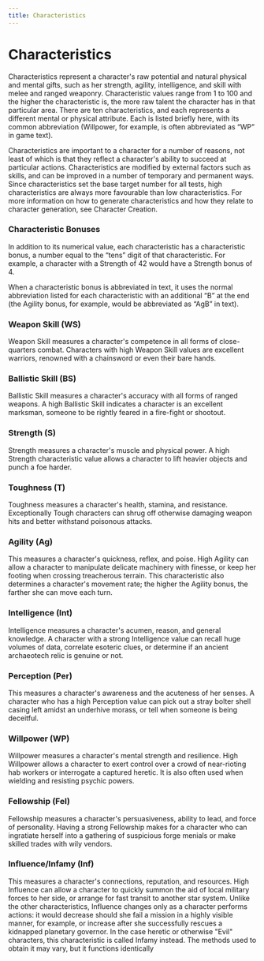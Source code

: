 ```yaml
---
title: Characteristics
---
```

# Characteristics 

Characteristics represent a character's raw potential and natural physical and mental gifts, such as her strength, agility, intelligence, and skill with melee and ranged weaponry\. Characteristic values range from 1 to 100 and the higher the characteristic is, the more raw talent the character has in that particular area\. There are ten characteristics, and each represents a different mental or physical attribute\. Each is listed briefly here, with its common abbreviation \(Willpower, for example, is often abbreviated as “WP” in game text\)\. 

Characteristics are important to a character for a number of reasons, not least of which is that they reflect a character's ability to succeed at particular actions\. Characteristics are modified by external factors such as skills, and can be improved in a number of temporary and permanent ways\. Since characteristics set the base target number for all tests, high characteristics are always more favourable than low characteristics\. For more information on how to generate characteristics and how they relate to character generation, see Character Creation\. 

### Characteristic Bonuses 

In addition to its numerical value, each characteristic has a characteristic bonus, a number equal to the “tens” digit of that characteristic\. For example, a character with a Strength of 42 would have a Strength bonus of 4\. 

When a characteristic bonus is abbreviated in text, it uses the normal abbreviation listed for each characteristic with an additional “B” at the end \(the Agility bonus, for example, would be abbreviated as “AgB” in text\)\. 

### Weapon Skill \(WS\) 

Weapon Skill measures a character's competence in all forms of close\-quarters combat\. Characters with high Weapon Skill values are excellent warriors, renowned with a chainsword or even their bare hands\. 

### Ballistic Skill \(BS\) 

Ballistic Skill measures a character's accuracy with all forms of ranged weapons\. A high Ballistic Skill indicates a character is an excellent marksman, someone to be rightly feared in a fire\-fight or shootout\. 

### Strength \(S\) 

Strength measures a character's muscle and physical power\. A high Strength characteristic value allows a character to lift heavier objects and punch a foe harder\.

### Toughness \(T\) 

Toughness measures a character's health, stamina, and resistance\. Exceptionally Tough characters can shrug off otherwise damaging weapon hits and better withstand poisonous attacks\. 

### Agility \(Ag\) 

This measures a character's quickness, reflex, and poise\. High Agility can allow a character to manipulate delicate machinery with finesse, or keep her footing when crossing treacherous terrain\. This characteristic also determines a character's movement rate; the higher the Agility bonus, the farther she can move each turn\. 

### Intelligence \(Int\) 

Intelligence measures a character's acumen, reason, and general knowledge\. A character with a strong Intelligence value can recall huge volumes of data, correlate esoteric clues, or determine if an ancient archaeotech relic is genuine or not\. 

### Perception \(Per\) 

This measures a character's awareness and the acuteness of her senses\. A character who has a high Perception value can pick out a stray bolter shell casing left amidst an underhive morass, or tell when someone is being deceitful\. 

### Willpower \(WP\) 

Willpower measures a character's mental strength and resilience\. High Willpower allows a character to exert control over a crowd of near\-rioting hab workers or interrogate a captured heretic\. It is also often used when wielding and resisting psychic powers\.

### Fellowship \(Fel\) 

Fellowship measures a character's persuasiveness, ability to lead, and force of personality\. Having a strong Fellowship makes for a character who can ingratiate herself into a gathering of suspicious forge menials or make skilled trades with wily vendors\. 

### Influence/Infamy \(Inf\) 

This measures a character's connections, reputation, and resources\. High Influence can allow a character to quickly summon the aid of local military forces to her side, or arrange for fast transit to another star system\. Unlike the other characteristics, Influence changes only as a character performs actions: it would decrease should she fail a mission in a highly visible manner, for example, or increase after she successfully rescues a kidnapped planetary governor\. In the case heretic or otherwise "Evil" characters, this characteristic is called Infamy instead\. The methods used to obtain it may vary, but it functions identically
